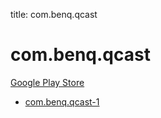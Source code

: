 title: com.benq.qcast
# com.benq.qcast


[Google Play Store](https://play.google.com/store/apps/details?id=com.benq.qcast)


* [com.benq.qcast-1](./com.benq.qcast-1/)